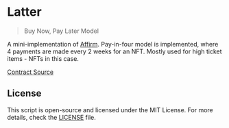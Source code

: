 # Latter

> Buy Now, Pay Later Model

A mini-implementation of [Affirm](https://www.affirm.com/how-it-works). Pay-in-four model is implemented, where 4 payments are made every 2 weeks for an NFT. Mostly used for high ticket items - NFTs in this case.

[Contract Source](src)

## License

This script is open-source and licensed under the MIT License. For more details, check the [LICENSE](LICENSE) file.
